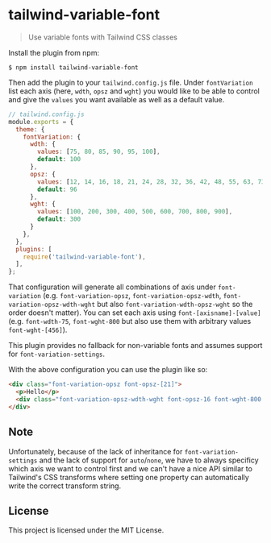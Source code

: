 # tailwind-variable-font

> Use variable fonts with Tailwind CSS classes

Install the plugin from npm:

```
$ npm install tailwind-variable-font
```

Then add the plugin to your `tailwind.config.js` file. Under `fontVariation` list each axis (here, `wdth`, `opsz` and `wght`) you would like to be able to control and give the `values` you want available as well as a default value.

```js
// tailwind.config.js
module.exports = {
  theme: {
    fontVariation: {
      wdth: {
        values: [75, 80, 85, 90, 95, 100],
        default: 100
      },
      opsz: {
        values: [12, 14, 16, 18, 21, 24, 28, 32, 36, 42, 48, 55, 63, 73, 84, 96],
        default: 96
      },
      wght: {
        values: [100, 200, 300, 400, 500, 600, 700, 800, 900],
        default: 300
      }
    },
  },
  plugins: [
    require('tailwind-variable-font'),
  ],
};
```

That configuration will generate all combinations of axis under `font-variation` (e.g. `font-variation-opsz`, `font-variation-opsz-wdth`, `font-variation-opsz-wdth-wght` but also `font-variation-wdth-opsz-wght` so the order doesn't matter). You can set each axis using `font-[axisname]-[value]` (e.g. `font-wdth-75`, `font-wght-800` but also use them with arbitrary values `font-wght-[456]`).

This plugin provides no fallback for non-variable fonts and assumes support for `font-variation-settings`.

With the above configuration you can use the plugin like so:

```html
<div class="font-variation-opsz font-opsz-[21]">
  <p>Hello</p>
  <div class="font-variation-opsz-wdth-wght font-opsz-16 font-wght-800 font-wdth-75">World</div>
</div>
```

## Note

Unfortunately, because of the lack of inheritance for `font-variation-settings` and the lack of support for `auto`/`none`, we have to always specificy which axis we want to control first and we can't have a nice API similar to Tailwind's CSS transforms where setting one property can automatically write the correct transform string.

## License

This project is licensed under the MIT License.

